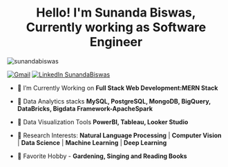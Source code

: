 <h1 align="center">Hello! I'm Sunanda Biswas, Currently working as Software Engineer </h1>


<p align="left"> <img src="https://komarev.com/ghpvc/?username=sunandabiswas&label=Profile%20views&color=0e75b6&style=flat" alt="sunandabiswas" /> </p> 

[![Gmail](https://img.shields.io/badge/%20-sunandabiswas2598@gmail.com%20-black?color=14171A&labelColor=ef5350&logo=gmail&logoColor=ffffff)](mailto:sunandabiswas2598@gmail.com)   [![LinkedIn SunandaBiswas](https://img.shields.io/badge/%20-LinkedIn-black?color=14171A&labelColor=212121&logo=linkedin&logoColor=ffffff)](https://linkedin.com/in/sunanda-biswas-80ab33146) 

- 🔭 I’m Currently Working on **Full Stack Web Development:MERN Stack** 

- 🌱 Data Analytics stacks **MySQL, PostgreSQL, MongoDB, BigQuery, DataBricks, Bigdata Framework-ApacheSpark**

- 🌱 Data Visualization Tools **PowerBI, Tableau, Looker Studio**

- 🌱 Research Interests: **Natural Language Processing** | **Computer Vision** | **Data Science** | **Machine Learning** | **Deep Learning**

- 🌱 Favorite Hobby - **Gardening, Singing and Reading Books**



